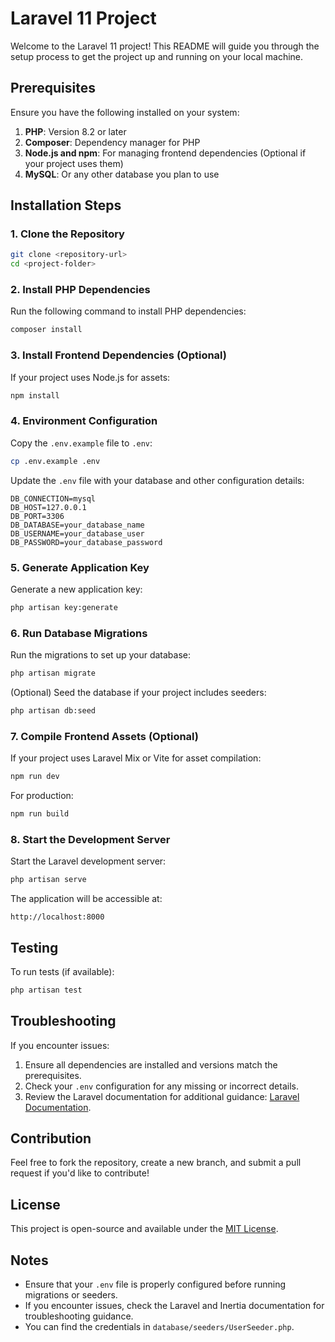 # Laravel 11 Project

Welcome to the Laravel 11 project! This README will guide you through the setup process to get the project up and running on your local machine.

## Prerequisites

Ensure you have the following installed on your system:

1. **PHP**: Version 8.2 or later
2. **Composer**: Dependency manager for PHP
3. **Node.js and npm**: For managing frontend dependencies (Optional if your project uses them)
4. **MySQL**: Or any other database you plan to use

## Installation Steps

### 1. Clone the Repository

```bash
git clone <repository-url>
cd <project-folder>
```

### 2. Install PHP Dependencies

Run the following command to install PHP dependencies:

```bash
composer install
```

### 3. Install Frontend Dependencies (Optional)

If your project uses Node.js for assets:

```bash
npm install
```

### 4. Environment Configuration

Copy the `.env.example` file to `.env`:

```bash
cp .env.example .env
```

Update the `.env` file with your database and other configuration details:

```
DB_CONNECTION=mysql
DB_HOST=127.0.0.1
DB_PORT=3306
DB_DATABASE=your_database_name
DB_USERNAME=your_database_user
DB_PASSWORD=your_database_password
```

### 5. Generate Application Key

Generate a new application key:

```bash
php artisan key:generate
```

### 6. Run Database Migrations

Run the migrations to set up your database:

```bash
php artisan migrate
```

(Optional) Seed the database if your project includes seeders:

```bash
php artisan db:seed
```

### 7. Compile Frontend Assets (Optional)

If your project uses Laravel Mix or Vite for asset compilation:

```bash
npm run dev
```

For production:

```bash
npm run build
```

### 8. Start the Development Server

Start the Laravel development server:

```bash
php artisan serve
```

The application will be accessible at:

```
http://localhost:8000
```

## Testing

To run tests (if available):

```bash
php artisan test
```

## Troubleshooting

If you encounter issues:

1. Ensure all dependencies are installed and versions match the prerequisites.
2. Check your `.env` configuration for any missing or incorrect details.
3. Review the Laravel documentation for additional guidance: [Laravel Documentation](https://laravel.com/docs/11.x).

## Contribution

Feel free to fork the repository, create a new branch, and submit a pull request if you'd like to contribute!

## License

This project is open-source and available under the [MIT License](https://opensource.org/licenses/MIT).

## Notes

- Ensure that your `.env` file is properly configured before running migrations or seeders.
- If you encounter issues, check the Laravel and Inertia documentation for troubleshooting guidance.
- You can find the credentials in `database/seeders/UserSeeder.php`.
